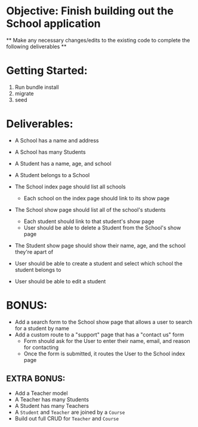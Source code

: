 # Objective: Finish building out the School application

** Make any necessary changes/edits to the existing code to complete the following deliverables **

# Getting Started:

1. Run bundle install
2. migrate
3. seed

# Deliverables:

- A School has a name and address

- A School has many Students

- A Student has a name, age, and school

- A Student belongs to a School

- The School index page should list all schools

  - Each school on the index page should link to its show page

- The School show page should list all of the school's students

  - Each student should link to that student's show page
  - User should be able to delete a Student from the School's show page
  
- The Student show page should show their name, age, and the school they're apart of

- User should be able to create a student and select which school the student belongs to

- User should be able to edit a student

# BONUS:
- Add a search form to the School show page that allows a user to search for a student by name
- Add a custom route to a "support" page that has a "contact us" form
  - Form should ask for the User to enter their name, email, and reason for contacting
  - Once the form is submitted, it routes the User to the School index page 
  
 ## EXTRA BONUS: 
 - Add a Teacher model
  - A Teacher has many Students
  - A Student has many Teachers
  - A `Student` and `Teacher` are joined by a `Course`
 - Build out full CRUD for `Teacher` and `Course`
